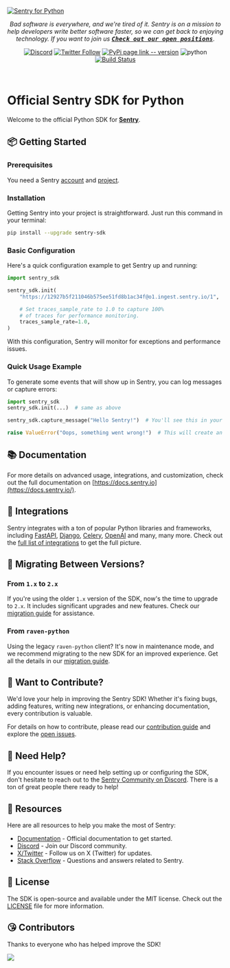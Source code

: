 <a href="https://sentry.io/?utm_source=github&utm_medium=logo" target="_blank">
  <img src="https://sentry-brand.storage.googleapis.com/github-banners/github-sdk-python.png" alt="Sentry for Python">
</a>
<div align="center">

_Bad software is everywhere, and we're tired of it. Sentry is on a mission to help developers write better software faster, so we can get back to enjoying technology. If you want to join us
[<kbd>**Check out our open positions**</kbd>](https://sentry.io/careers/)_.

[![Discord](https://img.shields.io/discord/621778831602221064?logo=discord&labelColor=%20%235462eb&logoColor=%20%23f5f5f5&color=%20%235462eb)](https://discord.com/invite/Ww9hbqr)
[![Twitter Follow](https://img.shields.io/twitter/follow/getsentry?label=@getsentry&style=social)](https://twitter.com/intent/follow?screen_name=getsentry)
[![PyPi page link -- version](https://img.shields.io/pypi/v/sentry-sdk.svg)](https://pypi.python.org/pypi/sentry-sdk)
<img src="https://img.shields.io/badge/python-3.7 | 3.8 | 3.9 | 3.10 | 3.11 | 3.12 | 3.13-blue.svg" alt="python">
[![Build Status](https://github.com/getsentry/sentry-python/actions/workflows/ci.yml/badge.svg)](https://github.com/getsentry/sentry-python/actions/workflows/ci.yml)

<br/>

</div>


# Official Sentry SDK for Python

Welcome to the official Python SDK for **[Sentry](http://sentry.io/)**.


## 📦 Getting Started

### Prerequisites

You need a Sentry [account](https://sentry.io/signup/) and [project](https://docs.sentry.io/product/projects/).

### Installation

Getting Sentry into your project is straightforward. Just run this command in your terminal:

```bash
pip install --upgrade sentry-sdk
```

### Basic Configuration

Here's a quick configuration example to get Sentry up and running:

```python
import sentry_sdk

sentry_sdk.init(
    "https://12927b5f211046b575ee51fd8b1ac34f@o1.ingest.sentry.io/1",  # Your DSN here

    # Set traces_sample_rate to 1.0 to capture 100%
    # of traces for performance monitoring.
    traces_sample_rate=1.0,
)
```

With this configuration, Sentry will monitor for exceptions and performance issues.

### Quick Usage Example

To generate some events that will show up in Sentry, you can log messages or capture errors:

```python
import sentry_sdk
sentry_sdk.init(...)  # same as above

sentry_sdk.capture_message("Hello Sentry!")  # You'll see this in your Sentry dashboard.

raise ValueError("Oops, something went wrong!")  # This will create an error event in Sentry.
```


## 📚 Documentation

For more details on advanced usage, integrations, and customization, check out the full documentation on [https://docs.sentry.io](https://docs.sentry.io/).


## 🧩 Integrations

Sentry integrates with a ton of popular Python libraries and frameworks, including [FastAPI](https://docs.sentry.io/platforms/python/integrations/fastapi/), [Django](https://docs.sentry.io/platforms/python/integrations/django/), [Celery](https://docs.sentry.io/platforms/python/integrations/celery/), [OpenAI](https://docs.sentry.io/platforms/python/integrations/openai/) and many, many more.  Check out the [full list of integrations](https://docs.sentry.io/platforms/python/integrations/) to get the full picture.


## 🚧 Migrating Between Versions?

### From `1.x` to `2.x`

If you're using the older `1.x` version of the SDK, now's the time to upgrade to `2.x`. It includes significant upgrades and new features. Check our [migration guide](https://docs.sentry.io/platforms/python/migration/1.x-to-2.x) for assistance.

### From `raven-python`

Using the legacy `raven-python` client? It's now in maintenance mode, and we recommend migrating to the new SDK for an improved experience. Get all the details in our [migration guide](https://docs.sentry.io/platforms/python/migration/raven-to-sentry-sdk/).


## 🙌 Want to Contribute?

We'd love your help in improving the Sentry SDK! Whether it's fixing bugs, adding features, writing new integrations, or enhancing documentation, every contribution is valuable.

For details on how to contribute, please read our [contribution guide](CONTRIBUTING.md) and explore the [open issues](https://github.com/getsentry/sentry-python/issues).


## 🛟 Need Help?

If you encounter issues or need help setting up or configuring the SDK, don't hesitate to reach out to the [Sentry Community on Discord](https://discord.com/invite/Ww9hbqr). There is a ton of great people there ready to help!


## 🔗 Resources

Here are all resources to help you make the most of Sentry:

- [Documentation](https://docs.sentry.io/platforms/python/) - Official documentation to get started.
- [Discord](https://discord.com/invite/Ww9hbqr) - Join our Discord community.
- [X/Twitter](https://twitter.com/intent/follow?screen_name=getsentry) -  Follow us on X (Twitter) for updates.
- [Stack Overflow](https://stackoverflow.com/questions/tagged/sentry) - Questions and answers related to Sentry.

<a name="license"></a>
## 📃 License

The SDK is open-source and available under the MIT license. Check out the [LICENSE](LICENSE) file for more information.


## 😘 Contributors

Thanks to everyone who has helped improve the SDK!

<a href="https://github.com/getsentry/sentry-python/graphs/contributors">
  <img src="https://contributors-img.web.app/image?repo=getsentry/sentry-python" />
</a>
